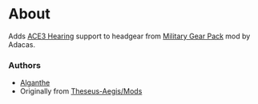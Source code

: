 # About

Adds [ACE3 Hearing](http://ace3mod.com/wiki/feature/hearing.html) support to headgear from [Military Gear Pack](https://steamcommunity.com/sharedfiles/filedetails/?id=736829758) mod by Adacas.

### Authors

- [Alganthe](https://github.com/alganthe)
- Originally from [Theseus-Aegis/Mods](https://github.com/Theseus-Aegis/Mods)
